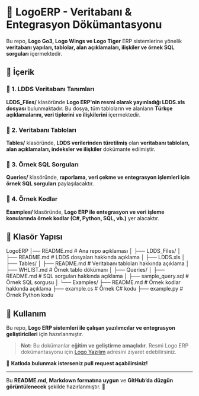 # 🚀 LogoERP - Veritabanı & Entegrasyon Dökümantasyonu  

Bu repo, **Logo Go3, Logo Wings ve Logo Tiger** ERP sistemlerine yönelik **veritabanı yapıları, tablolar, alan açıklamaları, ilişkiler ve örnek SQL sorguları** içermektedir.  

## 📌 İçerik  

### 🔹 1. LDDS Veritabanı Tanımları  
**LDDS_Files/** klasöründe **Logo ERP'nin resmi olarak yayınladığı LDDS.xls dosyası** bulunmaktadır. Bu dosya, tüm tabloların ve alanların **Türkçe açıklamalarını, veri tiplerini ve ilişkilerini** içermektedir.  

### 🔹 2. Veritabanı Tabloları  
**Tables/** klasöründe, **LDDS verilerinden türetilmiş** olan **veritabanı tabloları, alan açıklamaları, indeksler ve ilişkiler** dokümante edilmiştir.  

### 🔹 3. Örnek SQL Sorguları  
**Queries/** klasöründe, **raporlama, veri çekme ve entegrasyon işlemleri için örnek SQL sorguları** paylaşılacaktır.  

### 🔹 4. Örnek Kodlar  
**Examples/** klasöründe, **Logo ERP ile entegrasyon ve veri işleme konularında örnek kodlar (C#, Python, SQL, vb.)** yer alacaktır.  

## 📂 Klasör Yapısı  

LogoERP
│── README.md # Ana repo açıklaması
│
├── LDDS_Files/
│ ├── README.md # LDDS dosyaları hakkında açıklama
│ ├── LDDS.xls
│
├── Tables/
│ ├── README.md # Veritabanı tabloları hakkında açıklama
│ ├── WHLIST.md # Örnek tablo dökümanı
│
├── Queries/
│ ├── README.md # SQL sorguları hakkında açıklama
│ ├── sample_query.sql # Örnek SQL sorgusu
│
└── Examples/
├── README.md # Örnek kodlar hakkında açıklama
├── example.cs # Örnek C# kodu
├── example.py # Örnek Python kodu


## 📌 Kullanım  
Bu repo, **Logo ERP sistemleri ile çalışan yazılımcılar ve entegrasyon geliştiricileri** için hazırlanmıştır.  

> **Not:** Bu dokümanlar **eğitim ve geliştirme amaçlıdır**. Resmi Logo ERP dokümantasyonu için [Logo Yazılım](https://www.logo.com.tr/) adresini ziyaret edebilirsiniz.  

📩 **Katkıda bulunmak isterseniz pull request açabilirsiniz!**  

---

Bu **README.md**, **Markdown formatına uygun** ve **GitHub’da düzgün görüntülenecek** şekilde hazırlanmıştır. 🚀
